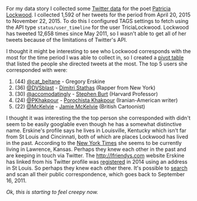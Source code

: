 For my data story I collected some [Twitter data](https://docs.google.com/spreadsheets/d/1pFjo7Dot9GBaAbJ1LPAfgTnuBENZDOH1PGs9xDQfqYY/edit#gid=8743918&vpid=A2) for the poet [Patricia Lockwood](https://twitter.com/TriciaLockwood). I collected 1,592 of her tweets for the period from April 20, 2015 to November 22, 2015. To do this I configured TAGS settings to fetch using the API type `status/user_timeline` for the user TriciaLockwood. Lockwood has tweeted 12,658 times since May 2011, so I wasn't able to get all of her tweets because of the limitations of Twitter's API.

I thought it might be interesting to see who Lockwood corresponds with the most for the time period I was able to collect in, so I created a [pivot table](https://docs.google.com/spreadsheets/d/1pFjo7Dot9GBaAbJ1LPAfgTnuBENZDOH1PGs9xDQfqYY/edit#gid=2056103132&vpid=A1) that listed the people she directed tweets at the most. The top 5 users she corresponded with were:

1. (44) [@cat_beltane](https://twitter.com/cat_beltane) - Gregory Erskine
2. (36) [@DVSblast](https://twitter.com/DVSblast) - [Dimitri Stathas](http://firstwefeast.com/eat/insomniacs-guide-manhattan-dvs/) (Rapper from New York)
3. (30) [@accomodatingly](https://twitter.com/accommodatingly) - [Stephen Burt](https://en.wikipedia.org/wiki/Stephen_Burt) (Harvard Professor)
4. (24) [@PKhakpour](https://twitter.com/PKhakpour) - [Porochista Khakpour](https://en.wikipedia.org/wiki/Porochista_Khakpour) (Iranian-American writer)
5. (22) [@McKelvie](https://twitter.com/McKelvie) - [Jamie McKelvie](https://en.wikipedia.org/wiki/Jamie_McKelvie) (British Cartoonist)

I thought it was interesting the the top person she corresponded with didn't
seem to be easily googlable even though he has a somewhat distinctive name.  Erskine's profile says he lives in Louisville, Kentucky which isn't far from St Louis and Cincinnati, both of which are places Lockwood has lived in the past.  According to the [New York Times](http://www.nytimes.com/2014/06/01/magazine/the-smutty-metaphor-queen-of-lawrence-kansas.html) she seems to be currently living in Lawrence, Kansas. Perhaps they knew each other in the past and are keeping in touch via Twitter. The http://lfriendys.com website Erskine has linked from his Twitter profile was [registered](http://whois.domaintools.com/lilfriendys.com) in 2014 using an address in St Louis. So perhaps they knew each other there. It's possible to [search](https://twitter.com/search?q=cat_beltane+tricialockwood) and scan all their public correspondence, which goes back to September 16, 2011.

*Ok, this is starting to feel creepy now.*





